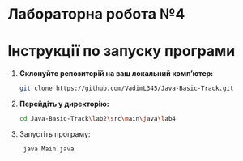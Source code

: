 # Лабораторна робота №4
# Інструкції по запуску програми
1. **Склонуйте репозиторій на ваш локальний комп’ютер:**
   ```bash
   git clone https://github.com/VadimL345/Java-Basic-Track.git
   
2. **Перейдіть у директорію:**
   ```bash
   cd Java-Basic-Track\lab2\src\main\java\lab4
3. Запустіть програму:
   ```bash
    java Main.java
